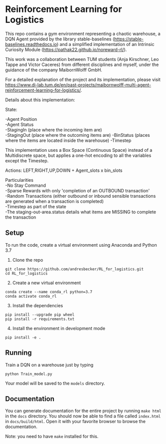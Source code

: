# Reinforcement Learning for Logistics

This repo contains a gym environment representing a chaotic warehouse, a DQN Agent provided by the library stable-baselines (https://stable-baselines.readthedocs.io) and a simplified implementation of an Intrinsic Curiosity Module (https://pathak22.github.io/noreward-rl/).

This work was a collaboration between TUM students (Anja Kirschner, Leo
Tappe and Victor Caceres) from different disciplines and myself, under the guidance of the company MaibornWolff GmbH.

For a detailed explanation of the project and its implementation, please visit https://www.di-lab.tum.de/en/past-projects/maibornwolff-multi-agent-reinforcement-learning-for-logistics/.

Details about this implementation:

State:

-Agent Position    
-Agent Status    
-StagingIn (place where the incoming item are)    
-StagingOut (place where the outcoming items are)
-BinStatus (places where the items are located inside the warehouse)
-Timestep     


This implementation uses a Box Space (Continuous Space) instead of a Multidiscrete space, but applies a one-hot encoding to all the variables except the Timestep.

Actions:
LEFT,RIGHT,UP,DOWN + Agent_slots x bin_slots

Particularities    
-No Stay Command    
-Sparse Rewards with only 'completion of an OUTBOUND transaction'    
-Random Transactions (either outbound or inbound sensible transactions are generated when a transaction is completed)    
-Timestep as part of the state    
-The staging-out-area.status details what items are MISSING to complete the transaction    




## Setup
To run the code, create a virtual environment using Anaconda and Python 3.7

1. Clone the repo
```
git clone https://github.com/andresbecker/RL_for_logistics.git
cd RL_for_logistics
```
2. Create a new virtual environment
```
conda create --name conda_rl python=3.7
conda activate conda_rl
```
3. Install the dependencies
```
pip install --upgrade pip wheel
pip install -r requirements.txt
```
4. Install the environment in development mode
```
pip install -e .
```

## Running
Train a DQN on a warehouse just by typing
```
python Train_model.py
```

Your model will be saved to the `models` directory.

## Documentation
You can generate documentation for the entire project by running `make html`
in the `docs` directory. You should now be able to find a file called
`index.html` in `docs/build/html`. Open it with your favorite browser to browse
the documentation.

Note: you need to have `make` installed for this.
